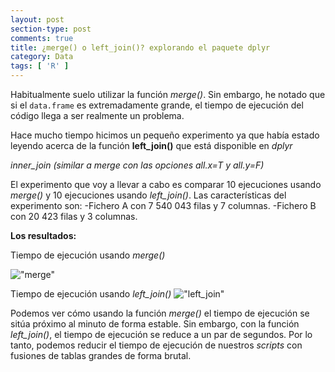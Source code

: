 ```yaml
---
layout: post
section-type: post
comments: true
title: ¿merge() o left_join()? explorando el paquete dplyr
category: Data
tags: [ 'R' ]
---
```


Habitualmente suelo utilizar la función *merge()*. Sin embargo, he notado que si el `data.frame` es extremadamente grande, el tiempo de ejecución del código llega a ser realmente un problema.

Hace mucho tiempo hicimos un pequeño experimento ya que había estado leyendo acerca de la función **left_join()** que está disponible en *dplyr*

*inner_join (similar a merge con las opciones all.x=T y all.y=F)*

El experimento que voy a llevar a cabo es comparar 10 ejecuciones usando *merge()* y 10 ejecuciones usando *left_join()*. Las características del experimento son:
-Fichero A con 7 540 043 filas y 7 columnas.
-Fichero B con 20 423 filas y 3 columnas.

**Los resultados:**

Tiempo de ejecución usando *merge()*

!["merge"](https://jcalejero.github.io/jcalejero.github.io/img/merge.png)

Tiempo de ejecución usando *left_join()*
!["left_join"](https://jcalejero.github.io/jcalejero.github.io/img/left_join.png)

Podemos ver cómo usando la función *merge()* el tiempo de ejecución se sitúa próximo al minuto de forma estable. Sin embargo, con la función *left_join()*, el tiempo de ejecución se reduce a un par de segundos. Por lo tanto, podemos reducir el tiempo de ejecución de nuestros _scripts_ con fusiones de tablas grandes de forma brutal.
